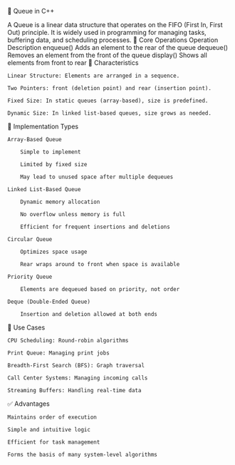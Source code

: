 🚀 Queue in C++ 

A Queue is a linear data structure that operates on the FIFO (First In, First Out) principle. It is widely used in programming for managing tasks, buffering data, and scheduling processes.
🔄 Core Operations
Operation	Description
enqueue()	Adds an element to the rear of the queue
dequeue()	Removes an element from the front of the queue
display()	Shows all elements from front to rear
📌 Characteristics

    Linear Structure: Elements are arranged in a sequence.

    Two Pointers: front (deletion point) and rear (insertion point).

    Fixed Size: In static queues (array-based), size is predefined.

    Dynamic Size: In linked list-based queues, size grows as needed.

🧰 Implementation Types

    Array-Based Queue

        Simple to implement

        Limited by fixed size

        May lead to unused space after multiple dequeues

    Linked List-Based Queue

        Dynamic memory allocation

        No overflow unless memory is full

        Efficient for frequent insertions and deletions

    Circular Queue

        Optimizes space usage

        Rear wraps around to front when space is available

    Priority Queue

        Elements are dequeued based on priority, not order

    Deque (Double-Ended Queue)

        Insertion and deletion allowed at both ends

🧠 Use Cases

    CPU Scheduling: Round-robin algorithms

    Print Queue: Managing print jobs

    Breadth-First Search (BFS): Graph traversal

    Call Center Systems: Managing incoming calls

    Streaming Buffers: Handling real-time data

✅ Advantages

    Maintains order of execution

    Simple and intuitive logic

    Efficient for task management

    Forms the basis of many system-level algorithms
